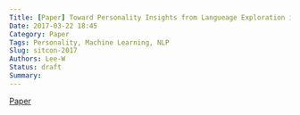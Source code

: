 ```yaml
---
Title: [Paper] Toward Personality Insights from Langueage Exploration in Social Media
Date: 2017-03-22 18:45
Category: Paper
Tags: Personality, Machine Learning, NLP
Slug: sitcon-2017
Authors: Lee-W
Status: draft
Summary: 
---
```


[Paper](http://wwbp.org/papers/sam2013-dla.pdf)

<!--more-->



